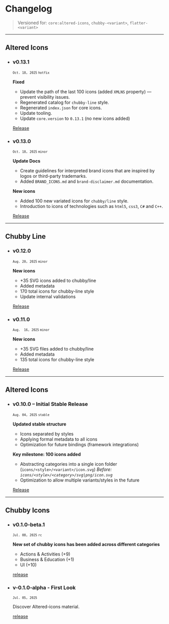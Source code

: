 # Changelog

> Versioned for: `core:altered-icons`, `chubby-<variant>`, `flatter-<variant>`


---
## Altered Icons
+ ### v0.13.1
	<sub>`Oct. 18, 2025` `hotfix`</sub>
	
	**Fixed**
	- Update the path of the last 100 icons (added `XMLNS` property) — prevent visibility issues.
	- Regenerated catalog for `chubby-line` style.
	- Regenerated `index.json` for core icons.
	- Update tooling.
	- Update `core.version` to `0.13.1` (no new icons added)
	
	[Release](https://github.com/dot-alter/Altered-Icons-Pack/releases/tag/altered-icons-v0.13.1)


+ ### v0.13.0
	<sub>`Oct. 18, 2025` `minor`</sub>
	
	**Update Docs**
	- Create guidelines for interpreted brand icons that are inspired by logos or third-party trademarks.
	- Added `BRAND_ICONS.md` and `brand-disclaimer.md` documentation.
	
	**New icons**
	- Added 100 new variated icons for `chubby/line` style.
	- Introduction to icons of technologies such as `html5`, `css3`, `C#` and `C++`.
	
	[Release](https://github.com/dot-alter/Altered-Icons-Pack/releases/tag/altered-icons-v0.13.0)


---

## Chubby Line

+ ### v0.12.0
	<sub>`Aug. 20, 2025` `minor`</sub>
	
	**New icons**
	- +35 SVG icons added to chubby/line
	- Added metadata
	- 170 total icons for chubby-line style
	- Update internal validations
	
	[Release](https://github.com/dot-alter/Altered-Icons-Pack/releases/tag/chubby-line-v0.12.0)


+ ### v0.11.0
	<sub>`Aug.  16, 2025` `minor`</sub>
	
	**New icons**
	- +35 SVG files added to chubby/line
	- Added metadata
	- 135 total icons for chubby-line style
	
	[Release](https://github.com/dot-alter/Altered-Icons-Pack/releases/tag/chubby-line-v0.11.0)


---

## Altered Icons

+ ### v0.10.0 – Initial Stable Release
	<sub>`Aug. 04, 2025` `stable`</sub>
	
	**Updated stable structure**
	- Icons separated by styles
	- Applying formal metadata to all icons
	- Optimization for future bindings (framework integrations)
	
	**Key milestone: 100 icons added**
	- Abstracting categories into a single icon folder (`icons/<style>/<variant>/icon.svg`)
		*Before: `icons/<style>/<category>/svg|png/icon.svg`*
	- Optimization to allow multiple variants/styles in the future 
	
	[Release](https://github.com/dot-alter/Altered-Icons-Pack/releases/tag/altered-icons-v0.10.0)


---

## Chubby Icons

- ### v0.1.0-beta.1
	<sub>`Jul. 08, 2025` `rc`</sub>
	
	**New set of chubby icons has been added across different categories**
	- Actions & Activities (+9)
	- Business & Education (+1)
	- UI (+10)
	
	[release](https://github.com/dot-alter/Altered-Icons-Pack/releases/tag/chubby-v0.1.0-beta.1)



- ### v-0.1.0-alpha - First Look
	<sub>`Jul. 05, 2025`</sub>
	
	Discover Altered-icons material.
	
	[release](https://github.com/dot-alter/Altered-Icons-Pack/releases/tag/v-a.0.0)